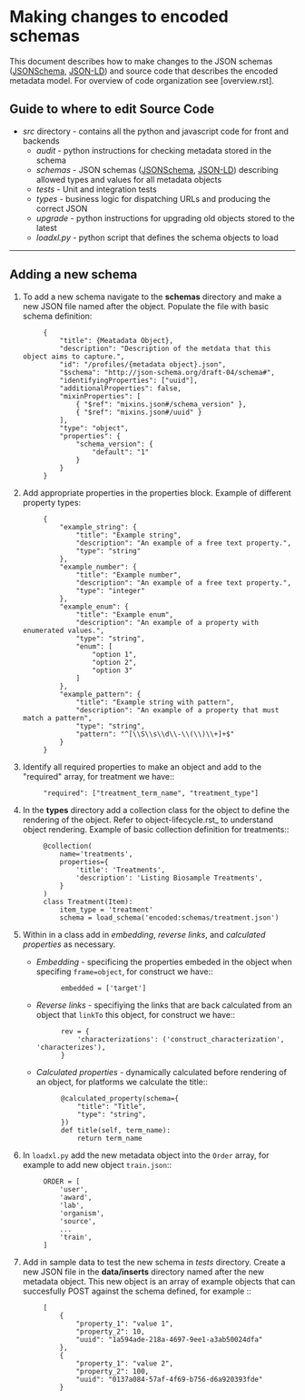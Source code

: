Making changes to encoded schemas
=========================



This document describes how to make changes to the JSON schemas ([JSONSchema], [JSON-LD]) and source code that describes the encoded metadata model.  For overview of code organization see [overview.rst].

Guide to where to edit Source Code
----------------

* *src* directory - contains all the python and javascript code for front and backends
    * *audit* - python instructions for checking metadata stored in the schema
    * *schemas* - JSON schemas ([JSONSchema], [JSON-LD]) describing allowed types and values for all metadata objects
    * *tests* - Unit and integration tests
    * *types* -  business logic for dispatching URLs and producing the correct JSON
    * *upgrade* - python instructions for upgrading old objects stored to the latest 
    * *loadxl.py* - python script that defines the schema objects to load


-----

Adding a new schema
----------------

1. To add a new schema navigate to the **schemas** directory and make a new JSON file named after the object. Populate the file with basic schema definition:


            {
                "title": {Meatadata Object},
                "description": "Description of the metdata that this object aims to capture.",
                "id": "/profiles/{metadata object}.json",
                "$schema": "http://json-schema.org/draft-04/schema#",
                "identifyingProperties": ["uuid"],
                "additionalProperties": false,
                "mixinProperties": [
                    { "$ref": "mixins.json#/schema_version" },
                    { "$ref": "mixins.json#/uuid" }
                ],
                "type": "object",
                "properties": {
                    "schema_version": {
                        "default": "1"
                    }
                }
            }


2. Add appropriate properties in the properties block. Example of different property types:

            {
                "example_string": {
                    "title": "Example string",
                    "description": "An example of a free text property.",
                    "type": "string"
                },
                "example_number": {
                    "title": "Example number",
                    "description": "An example of a free text property.",
                    "type": "integer"
                },
                "example_enum": {
                    "title": "Example enum",
                    "description": "An example of a property with enumerated values.",
                    "type": "string",
                    "enum": [
                        "option 1",
                        "option 2",
                        "option 3"
                    ]
                },
                "example_pattern": {
                    "title": "Example string with pattern",
                    "description": "An example of a property that must match a pattern",
                    "type": "string",
                    "pattern": "^[\\S\\s\\d\\-\\(\\)\\+]+$"
                }
            }


3. Identify all required properties to make an object and add to the "required" array, for treatment we have::


            "required": ["treatment_term_name", "treatment_type"]


4. In the **types** directory add a collection class for the object to define the rendering of the object. 
Refer to object-lifecycle.rst_ to understand object rendering. Example of basic collection definition for treatments::

    
            @collection(
                name='treatments',
                properties={
                    'title': 'Treatments',
                    'description': 'Listing Biosample Treatments',
                }
            )
            class Treatment(Item):
                item_type = 'treatment'
                schema = load_schema('encoded:schemas/treatment.json')


5. Within in a class add in  *embedding*, *reverse links*, and *calculated properties* as necessary.

    * *Embedding* - specificing the properties embeded in the object when specifing ```frame=object```, for construct we have::

                embedded = ['target']

    * *Reverse links* - specifiying the links that are back calculated from an object that ```linkTo``` this object, for construct we have::
    
                rev = {
                    'characterizations': ('construct_characterization', 'characterizes'),
                }

    * *Calculated properties* - dynamically calculated before rendering of an object, for platforms we calculate the title::

                @calculated_property(schema={
                    "title": "Title",
                    "type": "string",
                })
                def title(self, term_name):
                    return term_name

6. In ``loadxl.py`` add the new metadata object into the ```Order``` array, for example to add new object ```train.json```::

            ORDER = [
                'user',
                'award',
                'lab',
                'organism',
                'source',
                ...
                'train',
            ]

7. Add in sample data to test the new schema in *tests* directory. Create a new JSON file in the **data/inserts** directory named after the new metadata object. 
This new object is an array of example objects that can succesfully POST against the schema defined, for example ::

            [
                {
                    "property_1": "value 1",
                    "property_2": 10,
                    "uuid": "1a594ade-218a-4697-9ee1-a3ab50024dfa"
                },
                {
                    "property_1": "value 2",
                    "property_2": 100,
                    "uuid": "0137a084-57af-4f69-b756-d6a920393fde"
                }



[JSONSchema]: http://json-schema.org/
[JSON-LD]:  http://json-ld.org/
[overview.rs]: docs/overview.rst
[object-lifecycle.rst]: docs/object-lifecycle.rst
